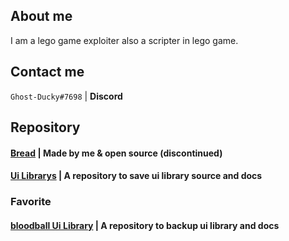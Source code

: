 ## About me
I am a lego game exploiter also a scripter in lego game.

## Contact me
`Ghost-Ducky#7698` | **Discord**
## Repository
#### [Bread](https://github.com/GhostDuckyy/Bread) | Made by me & open source (discontinued)
#### [Ui Librarys](https://github.com/GhostDuckyy/Ui-Librarys) | A repository to save ui library source and docs
### Favorite
#### [bloodball Ui Library](https://github.com/bloodball/UI-Librarys) | A repository to backup ui library and docs
